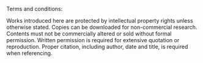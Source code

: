 Terms and conditions:

Works introduced here are protected by intellectual property rights unless otherwise stated.
Copies can be downloaded for non-commercial research.
Contents must not be commercially altered or sold without formal permission.
Written permission is required for extensive quotation or reproduction.
Proper citation, including author, date and title, is required when referencing.
